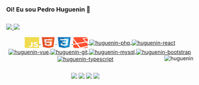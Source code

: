 ### Oi! Eu sou Pedro Huguenin 👋

##
 <div>
  <a href="https://github.com/Hugueninfer">
  <img height="180em" src="https://github-readme-stats.vercel.app/api?username=Hugueninfer&theme=dark&hide_border=true&cache_seconds=2000">
  <img height="180em" src="https://github-readme-stats.vercel.app/api/top-langs/?username=Hugueninfer&layout=compact&theme=dark&hide_border=true&cache_seconds=2000" />
</div>
  <div style="display: inline_block" align="center"><br>
  <img align="center" alt="huguenin-Js" height="30" width="40" src="https://raw.githubusercontent.com/devicons/devicon/master/icons/javascript/javascript-plain.svg">
  <img align="center" alt="huguenin-HTML" height="30" width="40" src="https://raw.githubusercontent.com/devicons/devicon/master/icons/html5/html5-original.svg">
  <img align="center" alt="huguenin-CSS" height="30" width="40" src="https://raw.githubusercontent.com/devicons/devicon/master/icons/css3/css3-original.svg">
  <img align="center" alt="huguenin-Larevel" height="30" width="40" src="https://raw.githubusercontent.com/devicons/devicon/master/icons/laravel/laravel-plain.svg">
  <img align="center" alt="huguenin-php" height="30" width="40" src="https://cdn.jsdelivr.net/gh/devicons/devicon/icons/php/php-original.svg"> 
  <img align="center" alt="huguenin-react" height="30" width="40" src="https://cdn.jsdelivr.net/gh/devicons/devicon/icons/react/react-original.svg"> 
  <img align="center" alt="huguenin-vue" height="30" width="40" src="https://cdn.jsdelivr.net/gh/devicons/devicon/icons/vuejs/vuejs-original.svg"> 
  <img align="center" alt="huguenin-git" height="30" width="40" src="https://cdn.jsdelivr.net/gh/devicons/devicon/icons/git/git-original.svg"> 
  <img align="center" alt="huguenin-mysql" height="30" width="40" src="https://cdn.jsdelivr.net/gh/devicons/devicon/icons/mysql/mysql-original.svg">
  <img align="center" alt="huguenin-bootstrap" height="30" width="40" src="https://cdn.jsdelivr.net/gh/devicons/devicon/icons/bootstrap/bootstrap-original.svg"> 
  <img align="center" alt="huguenin-typescript" height="30" width="40" src="https://cdn.jsdelivr.net/gh/devicons/devicon/icons/typescript/typescript-original.svg"> 



  <img height="160em" align="right" alt="huguenin" src="[https://i.gifer.com/9BWl.gif](https://gifer.com/embed/1Afd)">
</div>
  
  ##
  
  <div align="center">
   <a href="https://instagram.com/hugueninpedro" target="_blank"><img src="https://img.shields.io/badge/-Instagram-%23E4405F?style=for-the-badge&logo=instagram&logoColor=white" target="_blank"></a>
  <a href = "Hugueninpedro@gmail.com"><img src="https://img.shields.io/badge/-Gmail-%23333?style=for-the-badge&logo=gmail&logoColor=white" target="_blank"></a>
  <a href="https://www.linkedin.com/in/pedro-huguenin-20b5a4182/" target="_blank"><img src="https://img.shields.io/badge/-LinkedIn-%230077B5?style=for-the-badge&logo=linkedin&logoColor=white" target="_blank"></a>
  <a href="#" target="_blank"><img src="https://img.shields.io/badge/Bitbucket-330F63?style=for-the-badge&logo=bitbucket&logoColor=white" target="_blank"></a>
  </div>
  
  
